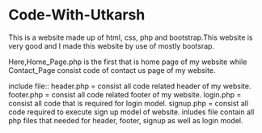 # Code-With-Utkarsh
This is a website made up of html, css, php and bootstrap.This website is very good and I made this website by use of mostly bootsrap.

Here,Home_Page.php is the first that is home page of my website while Contact_Page consist code of contact us page of my website.

include file::
header.php = consist all code related header of my website.
footer.php = consist all code related footer of my website.
login.php = consist all code that is required for login model.
signup.php = consist all code required to execute sign up model of website.
inludes file contain all php files that needed for header, footer, signup as well as login model.
